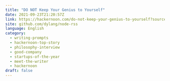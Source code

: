 ```yaml
---
title: "DO NOT Keep Your Genius to Yourself"
date: 2021-09-23T21:20:57Z
link: https://hackernoon.com/do-not-keep-your-genius-to-yourself?source=rss&utm_medium=RSS&utm_source=news.12bit.vn
site: github.com/dylang/node-rss
language: English
category:
  - writing-prompts
  - hackernoon-top-story
  - philosophy-interview
  - good-company
  - startups-of-the-year
  - meet-the-writer
  - hackernoon
draft: false
---
```

